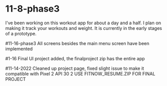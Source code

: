# 11-8-phase3
I've been working on this workout app for about a day and a half. I plan on making it track your workouts and weight. It is currently in the early stages of a prototype.

#11-16-phase3
All screens besides the main menu screen have been implemented

#1-16
Final UI project added, the finalproject zip has the entire app

#11-14-2022
Cleaned up project page, fixed slight issue to make it compatible with Pixel 2 API 30 2
USE FITNOW_RESUME.ZIP FOR FINAL PROJECT

